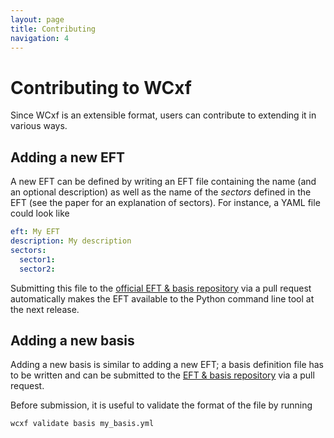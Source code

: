 ```yaml
---
layout: page
title: Contributing
navigation: 4
---
```


# Contributing to WCxf

Since WCxf is an extensible format, users can contribute to extending it in various ways.

## Adding a new EFT

A new EFT can be defined by writing an EFT file containing the name (and an optional description) as well as the name of the *sectors* defined in the EFT (see the paper for an explanation of sectors). For instance, a YAML file could look like

```yaml
eft: My EFT
description: My description
sectors:
  sector1:
  sector2:
```

Submitting this file to the [official EFT & basis repository](http://github.com/wcxf/wcxf-bases) via a pull request automatically makes the EFT available to the Python command line tool at the next release.


## Adding a new basis

Adding a new basis is similar to adding a new EFT; a basis definition file has to be written and can be submitted to the [EFT & basis repository](http://github.com/wcxf/wcxf-bases) via a pull request.

Before submission, it is useful to validate the format of the file by running

```bash
wcxf validate basis my_basis.yml
```
